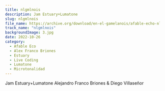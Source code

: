 ```yaml
---
title: nlgmlnois
description: Jam Estuary+Lumatone
slug: nlgmlnois
file_name: https://archive.org/download/en-el-gamelanois/afable-echo-nlgmlnois.mp3
track_name: "nlgmlnois"
backgroundImage: 3.jpg
date: 2022-10-26
category:
  - Afable Eco
  - Alex Franco Briones
  - Estuary
  - Live Coding
  - Lumatone
  - Microtonalidad
---
```


Jam Estuary+Lumatone
Alejandro Franco Briones & Diego Villaseñor
